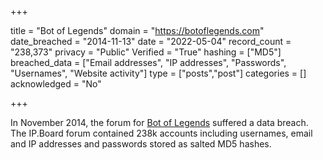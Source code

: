 +++

title = "Bot of Legends"
domain = "https://botoflegends.com"
date_breached = "2014-11-13"
date = "2022-05-04"
record_count = "238,373"
privacy = "Public"
Verified = "True"
hashing = ["MD5"]
breached_data = ["Email addresses", "IP addresses", "Passwords", "Usernames", "Website activity"]
type = ["posts","post"]
categories = []
acknowledged = "No"


+++


In November 2014, the forum for <a href="http://botoflegends.com" target="_blank" rel="noopener">Bot of Legends</a> suffered a data breach. The IP.Board forum contained 238k accounts including usernames, email and IP addresses and passwords stored as salted MD5 hashes.

